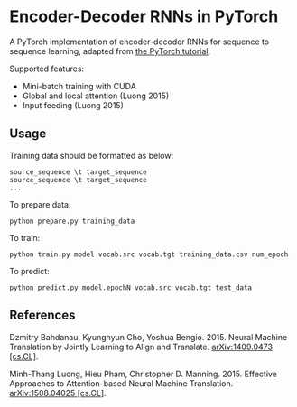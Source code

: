 # Encoder-Decoder RNNs in PyTorch

A PyTorch implementation of encoder-decoder RNNs for sequence to sequence learning, adapted from [the PyTorch tutorial](http://pytorch.org/tutorials/intermediate/seq2seq_translation_tutorial.html).

Supported features:
- Mini-batch training with CUDA
- Global and local attention (Luong 2015)
- Input feeding (Luong 2015)

## Usage

Training data should be formatted as below:
```
source_sequence \t target_sequence
source_sequence \t target_sequence
...
```

To prepare data:
```
python prepare.py training_data
```

To train:
```
python train.py model vocab.src vocab.tgt training_data.csv num_epoch
```

To predict:
```
python predict.py model.epochN vocab.src vocab.tgt test_data
```

## References

Dzmitry Bahdanau, Kyunghyun Cho, Yoshua Bengio. 2015. Neural Machine Translation by Jointly Learning to Align and Translate. [arXiv:1409.0473 [cs.CL]](https://arxiv.org/abs/1409.0473).

Minh-Thang Luong, Hieu Pham, Christopher D. Manning. 2015. Effective Approaches to Attention-based Neural Machine Translation. [arXiv:1508.04025 [cs.CL]](https://arxiv.org/abs/1508.04025).
